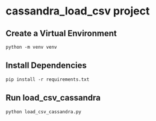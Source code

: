 # cassandra_load_csv project
## Create a Virtual Environment
`python -m venv venv`
## Install Dependencies
`pip install -r requirements.txt`
## Run load_csv_cassandra
`python load_csv_cassandra.py`